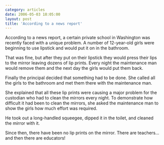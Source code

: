 ```yaml
---
category: articles
date: 2006-05-03 18:05:00
layout: post
title: 'According to a news report'
---
```


<p>According to a news report, a certain private school in Washington was recently faced with a unique problem. A number of 12-year-old girls were beginning to use lipstick and would put it on in the bathroom.</p>

<p>That was fine, but after they put on their lipstick they would press their lips to the mirror leaving dozens of lip prints. Every night the maintenance man would remove them and the next day the girls would put them back.</p>

<p>Finally the principal decided that something had to be done. She called all the girls to the bathroom and met them there with the maintenance man.</p>

<p>She explained that all these lip prints were causing a major problem for the custodian who had to clean the mirrors every night. To demonstrate how difficult it had been to clean the mirrors, she asked the maintenance man to show the girls how much effort was required.</p>

<p>He took out a long-handled squeegee, dipped it in the toilet, and cleaned the mirror with it.</p>

<p>Since then, there have been no lip prints on the mirror. There are teachers... and then there are educators!</p>

